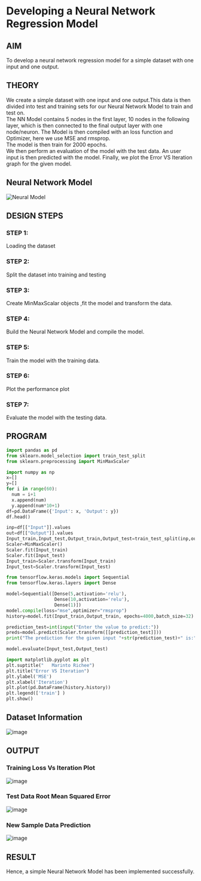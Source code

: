 # Developing a Neural Network Regression Model

## AIM

To develop a neural network regression model for a simple dataset with one input and one output.

## THEORY

We create a simple dataset with one input and one output.This data is then divided into test and training sets for our Neural Network Model to train and test on. <br>
The NN Model contains 5 nodes in the first layer, 10 nodes in the following layer, which is then connected to the final output layer with one node/neuron.
The Model is then compiled with an loss function and Optimizer, here we use MSE and rmsprop. <br>The model is then train for 2000 epochs.<br> We then perform an evaluation of the model with the test data. An user input is then predicted with the model. Finally, we plot the Error VS Iteration graph for the given model.

## Neural Network Model

![Neural Model](https://user-images.githubusercontent.com/65499285/187072101-d6415f29-385b-46aa-b4b9-131d557ca630.svg)

## DESIGN STEPS

### STEP 1:

Loading the dataset

### STEP 2:

Split the dataset into training and testing

### STEP 3:

Create MinMaxScalar objects ,fit the model and transform the data.

### STEP 4:

Build the Neural Network Model and compile the model.

### STEP 5:

Train the model with the training data.

### STEP 6:

Plot the performance plot

### STEP 7:

Evaluate the model with the testing data.

## PROGRAM
```python
import pandas as pd
from sklearn.model_selection import train_test_split
from sklearn.preprocessing import MinMaxScaler

import numpy as np
x=[]
y=[]
for i in range(60):
  num = i+1
  x.append(num)
  y.append(num*10+1) 
df=pd.DataFrame({'Input': x, 'Output': y})
df.head()

inp=df[["Input"]].values
out=df[["Output"]].values
Input_train,Input_test,Output_train,Output_test=train_test_split(inp,out,test_size=0.33)
Scaler=MinMaxScaler()
Scaler.fit(Input_train)
Scaler.fit(Input_test)
Input_train=Scaler.transform(Input_train)
Input_test=Scaler.transform(Input_test)

from tensorflow.keras.models import Sequential
from tensorflow.keras.layers import Dense

model=Sequential([Dense(5,activation='relu'),
                  Dense(10,activation='relu'),
                  Dense(1)])
model.compile(loss="mse",optimizer="rmsprop")
history=model.fit(Input_train,Output_train, epochs=4000,batch_size=32)

prediction_test=int(input("Enter the value to predict:"))
preds=model.predict(Scaler.transform([[prediction_test]]))
print("The prediction for the given input "+str(prediction_test)+" is:"+str(int(np.round(preds))))

model.evaluate(Input_test,Output_test)

import matplotlib.pyplot as plt
plt.suptitle("   Marinto Richee")
plt.title("Error VS Iteration")
plt.ylabel('MSE')
plt.xlabel('Iteration')
plt.plot(pd.DataFrame(history.history))
plt.legend(['train'] )
plt.show()
```

## Dataset Information

![image](https://user-images.githubusercontent.com/65499285/187072539-fe596d8e-ec7b-46f6-8cf3-61f3deed4378.png)

## OUTPUT

### Training Loss Vs Iteration Plot

![image](https://user-images.githubusercontent.com/65499285/187072875-27433ea7-c9bc-43a7-8017-59b84b7d6389.png)

### Test Data Root Mean Squared Error

![image](https://user-images.githubusercontent.com/65499285/187072948-40f531fc-61b0-45f7-8877-fe5b874205c8.png)

### New Sample Data Prediction

![image](https://user-images.githubusercontent.com/65499285/187072962-ff4d3337-3e0b-48e5-9c34-6a40728f1435.png)

## RESULT
Hence, a simple Neural Network Model has been implemented successfully.
